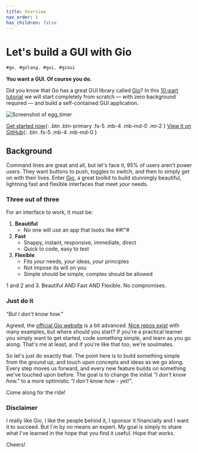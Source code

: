 ```yaml
---
title: Overview
nav_order: 1
has_children: false
---
```


# Let's build a GUI with Gio

```go
#go, #golang, #gui, #gioui
```

**You want a GUI. Of course you do.**

Did you know that Go has a great GUI library called [Gio](https://gioui.org/)? In this [10-part tutorial](egg_timer/index.md) we will start completely from scratch — with zero background required — and build a self-contained GUI application.

![Screenshot of egg_timer](egg_timer/egg_timer.gif)

[Get started now](egg_timer/index.md){: .btn .btn-primary .fs-5 .mb-4 .mb-md-0 .mr-2 }
[View it on GitHub](https://github.com/jonegil/gui-with-gio/){: .btn .fs-5 .mb-4 .mb-md-0 }

## Background

Command lines are great and all, but let's face it, 95% of users aren't power users. They want buttons to push, toggles to switch, and then to simply get on with their lives. Enter [Gio](https://gioui.org/), a great toolkit to build stunningly beautiful, lightning fast and flexible interfaces that meet _your_ needs.

### Three out of three

For an interface to work, it must be:

1. **Beautiful**
   - No one will use an app that looks like #$%$#!"#
2. **Fast**
   - Snappy, instant, responsive, immediate, direct
   - Quick to code, easy to test
3. **Flexible**
   - Fits _your_ needs, _your_ ideas, _your_ principles
   - Not impose its will on you
   - Simple should be simple, complex should be allowed

1 and 2 and 3. Beautiful AND Fast AND Flexible. No compromises.

### Just do it

_"But I don't know how."_

Agreed, the [official Gio website](https://gioui.org) is a bit advanced. [Nice repos exist](https://github.com/gioui) with many examples, but where should you start? If you're a practical learner you simply want to get started, code something simple, and learn as you go along. That's me at least, and if you're like that too, we're soulmates.

So let's just do exactly that. The point here is to build something simple from the ground up, and touch upon concepts and ideas as we go along. Every step moves us forward, and every new feature builds on something we've touched upon before. The goal is to change the initial _"I don't know how."_ to a more optimistic _"I don't know how - yet!"_.

Come along for the ride!

### Disclaimer

I really like Gio, I like the people behind it, I sponsor it financially and I want it to succeed. But I´m by no means an expert. My goal is simply to share what I've learned in the hope that you find it useful. Hope that works.

Cheers!
